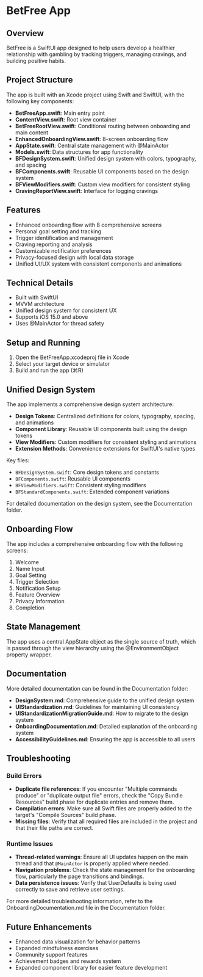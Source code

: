 # BetFree App

## Overview
BetFree is a SwiftUI app designed to help users develop a healthier relationship with gambling by tracking triggers, managing cravings, and building positive habits.

## Project Structure
The app is built with an Xcode project using Swift and SwiftUI, with the following key components:

- **BetFreeApp.swift**: Main entry point
- **ContentView.swift**: Root view container
- **BetFreeRootView.swift**: Conditional routing between onboarding and main content
- **EnhancedOnboardingView.swift**: 8-screen onboarding flow
- **AppState.swift**: Central state management with @MainActor
- **Models.swift**: Data structures for app functionality
- **BFDesignSystem.swift**: Unified design system with colors, typography, and spacing
- **BFComponents.swift**: Reusable UI components based on the design system
- **BFViewModifiers.swift**: Custom view modifiers for consistent styling
- **CravingReportView.swift**: Interface for logging cravings

## Features
- Enhanced onboarding flow with 8 comprehensive screens
- Personal goal setting and tracking
- Trigger identification and management
- Craving reporting and analysis
- Customizable notification preferences
- Privacy-focused design with local data storage
- Unified UI/UX system with consistent components and animations

## Technical Details
- Built with SwiftUI
- MVVM architecture
- Unified design system for consistent UX
- Supports iOS 15.0 and above
- Uses @MainActor for thread safety

## Setup and Running
1. Open the BetFreeApp.xcodeproj file in Xcode
2. Select your target device or simulator
3. Build and run the app (⌘R)

## Unified Design System
The app implements a comprehensive design system architecture:

- **Design Tokens**: Centralized definitions for colors, typography, spacing, and animations
- **Component Library**: Reusable UI components built using the design tokens
- **View Modifiers**: Custom modifiers for consistent styling and animations
- **Extension Methods**: Convenience extensions for SwiftUI's native types

Key files:
- `BFDesignSystem.swift`: Core design tokens and constants
- `BFComponents.swift`: Reusable UI components
- `BFViewModifiers.swift`: Consistent styling modifiers
- `BFStandardComponents.swift`: Extended component variations

For detailed documentation on the design system, see the Documentation folder.

## Onboarding Flow
The app includes a comprehensive onboarding flow with the following screens:
1. Welcome
2. Name Input
3. Goal Setting
4. Trigger Selection
5. Notification Setup
6. Feature Overview
7. Privacy Information
8. Completion

## State Management
The app uses a central AppState object as the single source of truth, which is passed through the view hierarchy using the @EnvironmentObject property wrapper.

## Documentation
More detailed documentation can be found in the Documentation folder:
- **DesignSystem.md**: Comprehensive guide to the unified design system
- **UIStandardization.md**: Guidelines for maintaining UI consistency
- **UIStandardizationMigrationGuide.md**: How to migrate to the design system
- **OnboardingDocumentation.md**: Detailed explanation of the onboarding system
- **AccessibilityGuidelines.md**: Ensuring the app is accessible to all users

## Troubleshooting

### Build Errors
- **Duplicate file references**: If you encounter "Multiple commands produce" or "duplicate output file" errors, check the "Copy Bundle Resources" build phase for duplicate entries and remove them.
- **Compilation errors**: Make sure all Swift files are properly added to the target's "Compile Sources" build phase.
- **Missing files**: Verify that all required files are included in the project and that their file paths are correct.

### Runtime Issues
- **Thread-related warnings**: Ensure all UI updates happen on the main thread and that `@MainActor` is properly applied where needed.
- **Navigation problems**: Check the state management for the onboarding flow, particularly the page transitions and bindings.
- **Data persistence issues**: Verify that UserDefaults is being used correctly to save and retrieve user settings.

For more detailed troubleshooting information, refer to the OnboardingDocumentation.md file in the Documentation folder.

## Future Enhancements
- Enhanced data visualization for behavior patterns
- Expanded mindfulness exercises
- Community support features
- Achievement badges and rewards system
- Expanded component library for easier feature development 